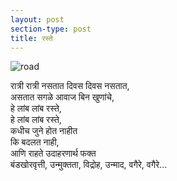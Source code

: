 ```yaml
---
layout: post
section-type: post
title: रस्ते
---
```

![road](https://lh3.googleusercontent.com/HOUYWBaVKmRBxrsB2LGG3-Q8tyB-oanc5P1xfTl8dNNnESEesVhX8WhBd2G1lAb2Bmv0AKmKWWC9 "road")

रात्री रात्री नसतात दिवस दिवस नसतात,  
असतात सगळे आवाज बिन खुणांचे,  
हे लांब लांब रस्ते,  
हे लांब लांब रस्ते,  
कधीच जुने होत नाहीत  
कि बदलत नाही,  
आणि राहते उदाहरणार्थ फक्त  
बंडखोरवृत्ती, उन्मुक्तता, विद्रोह,  उन्माद, वगैरे, वगैरे...

